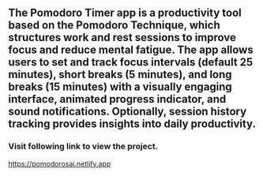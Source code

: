 ## The Pomodoro Timer app is a productivity tool based on the Pomodoro Technique, which structures work and rest sessions to improve focus and reduce mental fatigue. The app allows users to set and track focus intervals (default 25 minutes), short breaks (5 minutes), and long breaks (15 minutes) with a visually engaging interface, animated progress indicator, and sound notifications. Optionally, session history tracking provides insights into daily productivity.


### Visit following link to view the project.
https://pomodorosai.netlify.app
